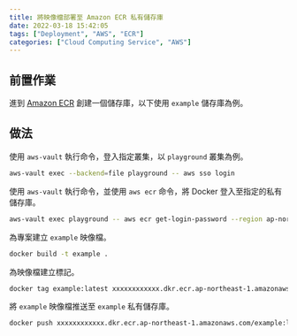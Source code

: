 ```yaml
---
title: 將映像檔部署至 Amazon ECR 私有儲存庫
date: 2022-03-18 15:42:05
tags: ["Deployment", "AWS", "ECR"]
categories: ["Cloud Computing Service", "AWS"]
---
```


## 前置作業

進到 [Amazon ECR](https://ap-northeast-1.console.aws.amazon.com/ecr) 創建一個儲存庫，以下使用 `example` 儲存庫為例。

## 做法

使用 `aws-vault` 執行命令，登入指定叢集，以 `playground` 叢集為例。

```bash
aws-vault exec --backend=file playground -- aws sso login
```

使用 `aws-vault` 執行命令，並使用 `aws ecr` 命令，將 Docker 登入至指定的私有儲存庫。

```bash
aws-vault exec playground -- aws ecr get-login-password --region ap-northeast-1 | docker login --username AWS --password-stdin xxxxxxxxxxxx.dkr.ecr.ap-northeast-1.amazonaws.com
```

為專案建立 `example` 映像檔。

```bash
docker build -t example .
```

為映像檔建立標記。

```bash
docker tag example:latest xxxxxxxxxxxx.dkr.ecr.ap-northeast-1.amazonaws.com/example:latest
```

將 `example` 映像檔推送至 `example` 私有儲存庫。

```bash
docker push xxxxxxxxxxxx.dkr.ecr.ap-northeast-1.amazonaws.com/example:latest
```
